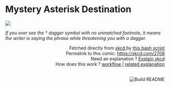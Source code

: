 # <b>Mystery Asterisk Destination</b>

[![](https://imgs.xkcd.com/comics/mystery_asterisk_destination.png)](https://xkcd.com/2708)

<i>If you ever see the † dagger symbol with no unmatched footnote, it means the writer is saying the phrase while threatening you with a dagger.</i>

<div align="right">
  Fetched directly from
  <a href="https://xkcd.com">
    xkcd
  </a>
  by
  <a href="https://github.com/Vanille-N/Vanille-N/blob/master/fetch">
    this bash script
  </a>
</div>
<div align="right">
  Permalink to this comic:
  <a href="https://xkcd.com/2708">
    https://xkcd.com/2708
  </a>
</div>
<div align="right">
  Need an explanation ?
  <a href="https://www.explainxkcd.com/wiki/index.php/2708">
    Explain xkcd
  </a>
</div>
<div align="right">
  How does this work ?
  <a href="https://github.com/Vanille-N/Vanille-N/blob/master/.github/workflows/build.yml">
    workflow
  </a>
  |
  <a href="https://simonwillison.net/2020/Jul/10/self-updating-profile-readme/">
    related explanation
  </a>
</div><br>

<a href="https://github.com/Vanille-N/Vanille-N/actions"><img src="https://github.com/Vanille-N/Vanille-N/workflows/Build%20README/badge.svg" align="right" alt="Build README"></a>
